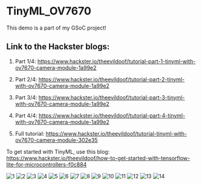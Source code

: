 # TinyML_OV7670

This demo is a part of my GSoC project!

## Link to the Hackster blogs:

1. Part 1/4: https://www.hackster.io/theevildoof/tutorial-part-1-tinyml-with-ov7670-camera-module-1a99e2

2. Part 2/4: https://www.hackster.io/theevildoof/tutorial-part-2-tinyml-with-ov7670-camera-module-1a99e2

3. Part 3/4: https://www.hackster.io/theevildoof/tutorial-part-3-tinyml-with-ov7670-camera-module-1a99e2

4. Part 4/4: https://www.hackster.io/theevildoof/tutorial-part-4-tinyml-with-ov7670-camera-module-1a99e2

5. Full tutorial: https://www.hackster.io/theevildoof/tutorial-tinyml-with-ov7670-camera-module-302e35

To get started with TinyML, use this blog: https://www.hackster.io/theevildoof/how-to-get-started-with-tensorflow-lite-for-microcontrollers-f0c884


![1](https://user-images.githubusercontent.com/72989277/187579755-a89c72ec-a604-4103-9aeb-aed674b5749e.png)
![2](https://user-images.githubusercontent.com/72989277/187579763-b71985ff-58b6-4a6a-bf91-8c97b3295edf.png)
![3](https://user-images.githubusercontent.com/72989277/187503246-d5b2187e-e4e3-4fe6-bbb0-46d4af62fe28.png)
![4](https://user-images.githubusercontent.com/72989277/187503248-a7dafb34-d357-496e-aad0-adbe889cd172.png)
![5](https://user-images.githubusercontent.com/72989277/187503250-71e70852-ca17-48c4-a3f1-17d77151da1b.png)
![6](https://user-images.githubusercontent.com/72989277/187503253-66db6db8-2f94-4394-a63f-d3fee1e316f2.png)
![7](https://user-images.githubusercontent.com/72989277/187503257-4c00af91-4272-44ee-ab6d-3de3e8125e52.png)
![8](https://user-images.githubusercontent.com/72989277/187503260-60bea5a4-2d04-439e-9968-ab6176627df1.png)
![9](https://user-images.githubusercontent.com/72989277/187503263-8708ef9d-1c17-401c-b714-52ac7801c39e.png)
![10](https://user-images.githubusercontent.com/72989277/187503268-0e976329-7105-4cf8-80c9-cadffb2753fe.png)
![11](https://user-images.githubusercontent.com/72989277/187503273-c6efdcad-d8cc-4e50-906a-518373ed2729.png)
![12](https://user-images.githubusercontent.com/72989277/187503275-f9db447e-6011-4da7-a815-6ee4f8bc138b.png)
![13](https://user-images.githubusercontent.com/72989277/187503280-900fb601-d1e5-4e6b-a833-baed36c7a663.png)
![14](https://user-images.githubusercontent.com/72989277/187503281-5e019cb4-df47-42f9-8a9a-a40fae5b0e19.png)
